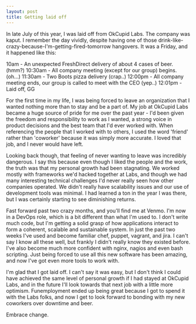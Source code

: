 ```yaml
---
layout: post
title: Getting laid off
---
```


In late July of this year, I was laid off from OkCupid Labs.  The company was kaput.  I remember the day vividly, despite having one of those drink-like-crazy-because-I'm-getting-fired-tomorrow hangovers.  It was a Friday, and it happened like this:

10am     - An unexpected FreshDirect delivery of about 4 cases of beer. (hmm?)
10:30am  - All company meeting (except for our group) begins. (oh...)
11:30am  - Two Boots pizza delivery (crap..)
12:00pm  - All company meeting ends, our group is called to meet with the CEO (yep..)
12:01pm  - Laid off, GG

For the first time in my life, I was being forced to leave an organization that I wanted nothing more than to stay and be a part of.  My job at OkCupid Labs became a huge source of pride for me over the past year - I'd been given the freedom and responsibility to work as I wanted, a strong voice in product decisions and the best team that I'd ever worked with.  When referencing the people that I worked with to others, I used the word 'friend' rather than 'coworker' because it was simply more accurate.  I loved that job, and I never would have left.

Looking back though, that feeling of never wanting to leave was incredibly dangerous.  I say this because even though I liked the people and the work, the truth was that my personal growth had been stagnating.  We worked mostly with frameworks we'd hacked together at Labs, and though we had many interesting technical challenges I'd never really seen how other companies operated.  We didn't really have scalability issues and our use of development tools was minimal.  I had learned a ton in the year I was there, but I was certainly starting to see diminishing returns.

Fast forward past two crazy months, and you'll find me at Venmo.  I'm now in a DevOps role, which is a bit different than what I'm used to.  I don't write much code, but I'm getting a solid grasp of how applications interact to form a coherent, scalable and sustainable system.  In just the past two weeks I've used and become familiar chef, puppet, vagrant, and jira.  I can't say I know all these well, but frankly I didn't really know they existed before.  I've also become much more confident with nginx, nagios and even bash scripting.  Just being forced to use all this new software has been amazing, and now I've got even more tools to work with.

I'm glad that I got laid off.  I can't say it was easy, but I don't think I could have achieved the same level of personal growth if I had stayed at OkCupid Labs, and in the future I'll look towards that next job with a little more optimism.  Funemployment ended up being great because I got to spend it with the Labs folks, and now I get to look forward to bonding with my new coworkers over downtime and beer.

Embrace change.
